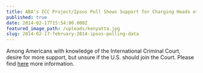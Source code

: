 ```yaml
---
title: ABA’s ICC Project/Ipsos Poll Shows Support for Charging Heads of State
published: true
date: 2014-02-17T15:54:00.000Z
featured_image_path: /uploads/kenyatta.jpg
slug: 2014-02-17-february-2014-ipsos-polling-data
---
```



Among Americans with knowledge of the International Criminal Court, desire for more support, but unsure if the U.S. should join the Court. Please find [here](https://www.international-criminal-justice-today.org/polling-data/2014/02/17/february-2014-ipsos-polling-data/) more information.